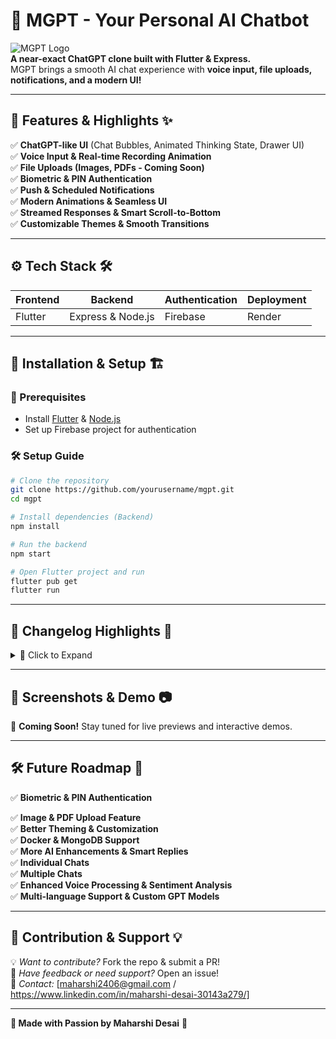 # 🚀 MGPT - Your Personal AI Chatbot

![MGPT Logo](https://drive.google.com/file/d/13hycVF1QAafwbK5-h1yYls80wQK1EyAS/view?usp=drive_link)  
**A near-exact ChatGPT clone built with Flutter & Express.**  
MGPT brings a smooth AI chat experience with **voice input, file uploads, notifications, and a modern UI!**

---

## 🎨 Features & Highlights ✨

✅ **ChatGPT-like UI** (Chat Bubbles, Animated Thinking State, Drawer UI)  
✅ **Voice Input & Real-time Recording Animation**  
✅ **File Uploads (Images, PDFs - Coming Soon)**  
✅ **Biometric & PIN Authentication**  
✅ **Push & Scheduled Notifications**  
✅ **Modern Animations & Seamless UI**  
✅ **Streamed Responses & Smart Scroll-to-Bottom**  
✅ **Customizable Themes & Smooth Transitions**

---

## ⚙️ Tech Stack 🛠️

| Frontend  | Backend         | Authentication | Deployment |
|-----------|---------------|----------------|------------|
| Flutter   | Express & Node.js | Firebase       | Render     |

---

## 🚀 Installation & Setup 🏗️

### 📌 Prerequisites
- Install [Flutter](https://flutter.dev/docs/get-started/install) & [Node.js](https://nodejs.org/)
- Set up Firebase project for authentication

### 🛠️ Setup Guide
```bash
# Clone the repository
git clone https://github.com/yourusername/mgpt.git
cd mgpt

# Install dependencies (Backend)
npm install

# Run the backend
npm start

# Open Flutter project and run
flutter pub get
flutter run
```

---

## 📜 Changelog Highlights 📝

<details>
  <summary>🔄 Click to Expand</summary>

### 🆕 **Latest Update (v1.0.7)**
- 🎙️ Added real-time voice input with animated recording bubble.
- 📂 Integrated file picker support.
- 🔋 Improved permissions (Audio, Battery Saver).

### 🔥 **Past Updates**
- **v1.0.6:** Push & Scheduled Notifications.
- **v1.0.5:** Added Changelog Screen & Stop Button Logic.
- **v1.0.4:** Authentication, Haptic Feedback, Improved Drawer.
- **v1.0.3:** UI Overhaul (Splash Screen, Justified Text, Better Icons).
</details>

---

## 📸 Screenshots & Demo 📷

🚀 **Coming Soon!** Stay tuned for live previews and interactive demos.

---

## 🛠️ Future Roadmap 📌

✅ **Biometric & PIN Authentication**

✅ **Image & PDF Upload Feature**  
✅ **Better Theming & Customization**  
✅ **Docker & MongoDB Support**  
✅ **More AI Enhancements & Smart Replies**  
✅ **Individual Chats**  
✅ **Multiple Chats**  
✅ **Enhanced Voice Processing & Sentiment Analysis**  
✅ **Multi-language Support & Custom GPT Models**

---

## 🤝 Contribution & Support 💡

💡 _Want to contribute?_ Fork the repo & submit a PR!  
💬 _Have feedback or need support?_ Open an issue!  
📧 _Contact:_ [maharshi2406@gmail.com / https://www.linkedin.com/in/maharshi-desai-30143a279/]

---

**💙 Made with Passion by Maharshi Desai**  🚀

